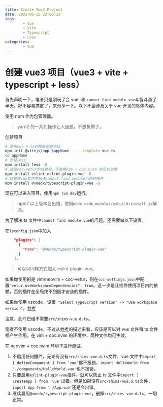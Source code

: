```yaml
---
title: Create Vue3 Project
date: 2021-05-15 22:06:13
tags:
		- Vue
		- Vite
		- Typescript
		- Less
categories:
		- Vue
---
```


# 创建 vue3 项目（vue3 + vite + typescript + less）

首先声明一下，笔者只是刚玩了会 vue, 和 `cannot find module vue`斗智斗勇了半天。好不容易搞定了，来分享一下。以下不会涉及关于 vue 开发的具体内容。

使用 npm 作为包管理器。

> yarn2 的一系列操作让人迷惑，不想折腾了。

创建项目

```sh
# 使用vue + ts的模板创建项目
npm init @vitejs/app $appName -- --template vue-ts
cd appName
# 安装less
npm install less -D
# 这是coc-vetur的依赖项，不使用vim + coc.nvim 的可以忽略
npm install eslint eslint-plugin-vue -D
# 这是在vue文件中解决cannot find module问题的插件
npm install @vuedx/typescript-plugin-vue -D
```

现在可以进入项目，使用`npm run dev`运行。

> npm7 以上版本会出错，使用`node node_modules/esbuild/install.js`解决。

为了解决 ts 文件中`cannot find module vue`的问题，还需要做以下设置。

在`tsconfig.json`中加入

```json
    "plugins": [
      {
        "name": "@vuedx/typescript-plugin-vue"
      }
    ],
```

> 可以以同样方式加入 eslint-plugin-vue。

如果你使用的是 vim/neovim + coc-vetur，则在`coc-settings.json`中配置`"vetur.useWorkspaceDependencies": true`。这一步是让插件使用项目内的依赖，否则插件在全局找不到刚才安装的插件。

如果你使用 vscode，设置` "Select TypeScript version" -> "Use workspace version"`。[参考](https://github.com/vitejs/vite/tree/main/packages/create-app/template-vue-ts)

注意，此时已经不需要`src/shims-vue.d.ts`。

笔者不使用 vscode，不过从[参考](https://github.com/vitejs/vite/tree/main/packages/create-app/template-vue-ts)的描述来看，应该是可以对 vue 文件和 ts 文件都产生作用。在 vim + coc.nvim 的环境中，两种文件均可生效。

在 neovim + coc.nvim 环境下进行测试。

1. 不启用任何插件，无论有没有`src/shims-vue.d.ts`文件，vue 文件中`import { defineComponent } from 'vue'`都不报错，`import HelloWorld from './components/HelloWorld.vue'`也不报错。
2. 只要启用`eslint-plugin-vue`插件，就可以防止 ts 文件中`import { createApp } from 'vue'`出错。但是如果没有`src/shims-vue.d.ts`文件，`import App from './App.vue'`还是会出错。
3. 继续启用`@vuedx/typescript-plugin-vue`，删掉`src/shims-vue.d.ts`，一切正常。
